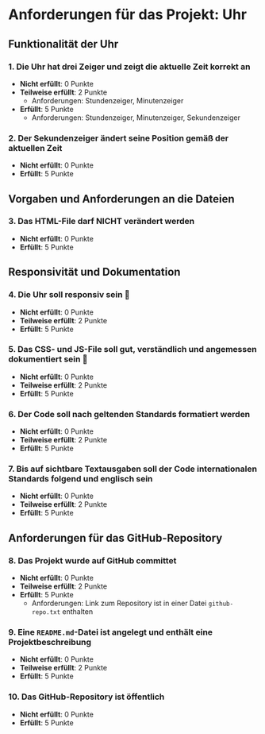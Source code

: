 # Anforderungen für das Projekt: Uhr

## Funktionalität der Uhr

### 1. Die Uhr hat drei Zeiger und zeigt die aktuelle Zeit korrekt an
- **Nicht erfüllt**: 0 Punkte  
- **Teilweise erfüllt**: 2 Punkte  
  - Anforderungen: Stundenzeiger, Minutenzeiger  
- **Erfüllt**: 5 Punkte  
  - Anforderungen: Stundenzeiger, Minutenzeiger, Sekundenzeiger  

### 2. Der Sekundenzeiger ändert seine Position gemäß der aktuellen Zeit
- **Nicht erfüllt**: 0 Punkte  
- **Erfüllt**: 5 Punkte  

## Vorgaben und Anforderungen an die Dateien

### 3. Das HTML-File darf **NICHT** verändert werden
- **Nicht erfüllt**: 0 Punkte  
- **Erfüllt**: 5 Punkte  

## Responsivität und Dokumentation

### 4. Die Uhr soll responsiv sein 📱
- **Nicht erfüllt**: 0 Punkte  
- **Teilweise erfüllt**: 2 Punkte  
- **Erfüllt**: 5 Punkte  

### 5. Das CSS- und JS-File soll gut, verständlich und angemessen dokumentiert sein 📓
- **Nicht erfüllt**: 0 Punkte  
- **Teilweise erfüllt**: 2 Punkte  
- **Erfüllt**: 5 Punkte  

### 6. Der Code soll nach geltenden Standards formatiert werden
- **Nicht erfüllt**: 0 Punkte  
- **Teilweise erfüllt**: 2 Punkte  
- **Erfüllt**: 5 Punkte  

### 7. Bis auf sichtbare Textausgaben soll der Code internationalen Standards folgend und englisch sein
- **Nicht erfüllt**: 0 Punkte  
- **Teilweise erfüllt**: 2 Punkte  
- **Erfüllt**: 5 Punkte  

## Anforderungen für das GitHub-Repository

### 8. Das Projekt wurde auf GitHub committet
- **Nicht erfüllt**: 0 Punkte  
- **Teilweise erfüllt**: 2 Punkte  
- **Erfüllt**: 5 Punkte  
  - Anforderungen: Link zum Repository ist in einer Datei `github-repo.txt` enthalten  

### 9. Eine `README.md`-Datei ist angelegt und enthält eine Projektbeschreibung
- **Nicht erfüllt**: 0 Punkte  
- **Teilweise erfüllt**: 2 Punkte  
- **Erfüllt**: 5 Punkte  

### 10. Das GitHub-Repository ist öffentlich
- **Nicht erfüllt**: 0 Punkte  
- **Erfüllt**: 5 Punkte  

